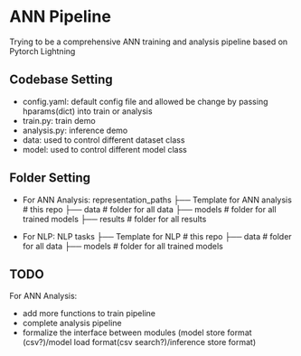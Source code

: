# ANN Pipeline
Trying to be a comprehensive ANN training and analysis pipeline based on Pytorch Lightning
## Codebase Setting
- config.yaml: default config file and allowed be change by passing hparams(dict) into train or analysis
- train.py: train demo
- analysis.py: inference demo
- data: used to control different dataset class
- model: used to control different model class
## Folder Setting
- For ANN Analysis:
    representation_paths
    ├── Template for ANN analysis        # this repo
    ├── data                             # folder for all data
    ├── models                           # folder for all trained models
    ├── results                          # folder for all results

- For NLP:
    NLP tasks
    ├── Template for NLP                 # this repo
    ├── data                             # folder for all data
    ├── models                           # folder for all trained models
## TODO
For ANN Analysis:
- add more functions to train pipeline
- complete analysis pipeline
- formalize the interface between modules (model store format (csv?)/model load format(csv search?)/inference store format)
